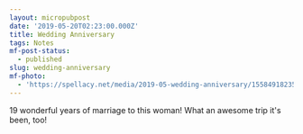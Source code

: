 ```yaml
---
layout: micropubpost
date: '2019-05-20T02:23:00.000Z'
title: Wedding Anniversary
tags: Notes
mf-post-status:
  - published
slug: wedding-anniversary
mf-photo:
  - 'https://spellacy.net/media/2019-05-wedding-anniversary/1558491823587.jpg'
---
```

19 wonderful years of marriage to this woman! What an awesome trip it&#39;s been, too! 
